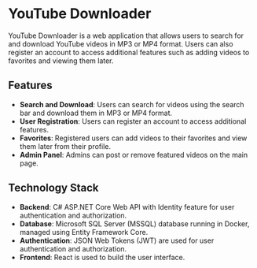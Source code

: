 # YouTube Downloader

YouTube Downloader is a web application that allows users to search for and download YouTube videos in MP3 or MP4 format. Users can also register an account to access additional features such as adding videos to favorites and viewing them later.

## Features

- **Search and Download**: Users can search for videos using the search bar and download them in MP3 or MP4 format.
- **User Registration**: Users can register an account to access additional features.
- **Favorites**: Registered users can add videos to their favorites and view them later from their profile.
- **Admin Panel**: Admins can post or remove featured videos on the main page.

## Technology Stack

- **Backend**: C# ASP.NET Core Web API with Identity feature for user authentication and authorization.
- **Database**: Microsoft SQL Server (MSSQL) database running in Docker, managed using Entity Framework Core.
- **Authentication**: JSON Web Tokens (JWT) are used for user authentication and authorization.
- **Frontend**: React is used to build the user interface.

